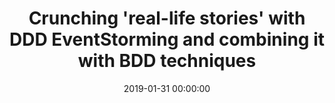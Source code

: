 ---
title: 'Crunching ''real-life stories'' with DDD EventStorming and combining it with BDD techniques'
description: >
 To really understand what our users will need, we want to have a first-hand experience from 'real-life stories' before we can model and create our software. While both the DDD and BDD techniques emphasis on ‘real-life stories’ by doing collaborative deliberate learning, they both focus on different goals. DDD focuses more on creating bounded contexts in which a single model is created, BDD focuses more on different scenarios and can create executable specifications as an outcome. By doing EventStorming and using techniques from BDD based on feature mapping, such as Example Mapping, we can create more insights. We can simultaneously create a model and executable specifications for our user needs. This way, we can write software and tests which matches the shared understanding of the user, creating a ubiquitous language. Value will be shipped at a faster pace.
 <br />
 <br />
 In this hands-on session, we start with a Process EventStorming. We will use Example Mapping to get more insights into our process. Eventually, I will show you how the outcome can drive our Software Modelling EventStorming and create Executable Specifications. This way we can create a ubiquitous domain language that we can use in our application and test code. You don't need a laptop for this session as the focus is on the discovery phase.
conference: 'DDD Europe'
location: 'Amsterdam, The Netherlands'
website: 'https://dddeurope.com/2019/'
date: 2019-01-31 00:00:00
featured_image: 'https://res.cloudinary.com/value-object/image/upload/c_scale,h_300/v1526848980/dddeu19_site/DDDEU_logo_transparent_text_only_gray_edit.png'
---
